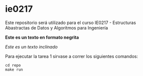# ie0217
Este repositorio será utilizado para el curso IE0217 - Estructuras Abastractas de Datos y Algoritmos para Ingeniería

**Este es un texto en formato negrita**

_Este es un texto inclinado_

Para ejecutar la tarea 1 sirvase a correr los siguientes comandos:
```
cd repo
make run
```